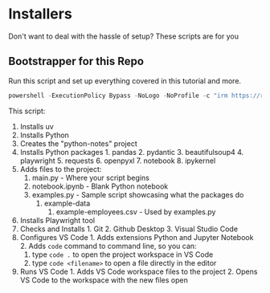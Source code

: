 # Installers

Don't want to deal with the hassle of setup? These scripts are for you

## Bootstrapper for this Repo

Run this script and set up everything covered in this tutorial and more.

```powershell
powershell -ExecutionPolicy Bypass -NoLogo -NoProfile -c "irm https://raw.githubusercontent.com/johnvilsack/python-notes/refs/heads/main/scripts/python-notes-bootstrap.ps1 | iex"
```
This script:
  1. Installs uv
  2. Installs Python
  3. Creates the "python-notes" project
  4. Installs Python packages
    1. pandas
    2. pydantic
    3. beautifulsoup4
    4. playwright
    5. requests
    6. openpyxl
    7. notebook
    8. ipykernel
  4. Adds files to the project:
     1. main.py - Where your script begins
     2. notebook.ipynb - Blank Python notebook
     3. examples.py - Sample script showcasing what the packages do
        1. example-data
           1. example-employees.csv - Used by examples.py 
  5. Installs Playwright tool
  6. Checks and Installs
    1. Git
    2. Github Desktop
    3. Visual Studio Code
  7. Configures VS Code
    1. Adds extensions Python and Jupyter Notebook
    2. Adds `code` command to command line, so you can: 
       1. type `code .` to open the project workspace in VS Code
       2. type `code <filename>` to open a file directly in the editor
  8.  Runs VS Code
    1.  Adds VS Code workspace files to the project
    2.  Opens VS Code to the workspace with the new files open


<what python script does>
